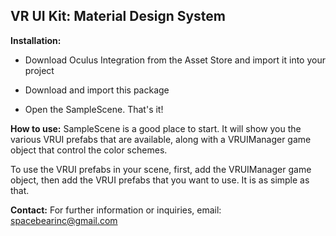﻿## VR UI Kit: Material Design System

**Installation:**

-   Download Oculus Integration from the Asset Store and import it into your project
    
-   Download and import this package
    
-   Open the SampleScene. That's it!
    

**How to use:**
SampleScene is a good place to start. It will show you the various VRUI prefabs that are available, along with a VRUIManager game object that control the color schemes.

To use the VRUI prefabs in your scene, first, add the VRUIManager game object, then add the VRUI prefabs that you want to use. It is as simple as that.

**Contact:**
For further information or inquiries, email: [spacebearinc@gmail.com](mailto:spacebearinc@gmail.com)
